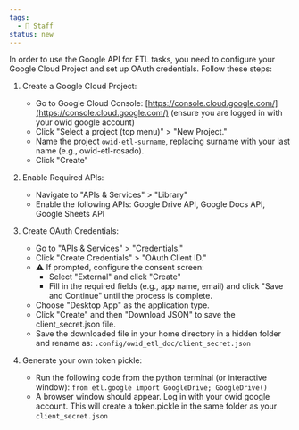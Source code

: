 ```yaml
---
tags:
  - 👷 Staff
status: new
---
```


In order to use the Google API for ETL tasks, you need to configure your Google Cloud Project and set up OAuth credentials. Follow these steps:

1. Create a Google Cloud Project:

    - Go to Google Cloud Console: [https://console.cloud.google.com/](https://console.cloud.google.com/) (ensure you are logged in with your owid google account)
    - Click "Select a project (top menu)" > "New Project."
    - Name the project `owid-etl-surname`, replacing surname with your last name (e.g., owid-etl-rosado).
    - Click "Create"

2. Enable Required APIs:

    - Navigate to "APIs & Services" > "Library"
    - Enable the following APIs: Google Drive API, Google Docs API, Google Sheets API

3. Create OAuth Credentials:

    - Go to "APIs & Services" > "Credentials."
    - Click "Create Credentials" > "OAuth Client ID."
    - ⚠️ If prompted, configure the consent screen:
        - Select "External" and click "Create"
        - Fill in the required fields (e.g., app name, email) and click "Save and Continue" until the process is complete.
    - Choose "Desktop App" as the application type.
    - Click "Create" and then "Download JSON" to save the client_secret.json file.
    - Save the downloaded file in your home directory in a hidden folder and rename as: `.config/owid_etl_doc/client_secret.json`

4. Generate your own token pickle:

    - Run the following code from the python terminal (or interactive window): `from etl.google import GoogleDrive; GoogleDrive()`
    - A browser window should appear. Log in with your owid google account. This will create a token.pickle in the same folder as your `client_secret.json`
